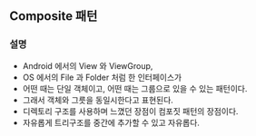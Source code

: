 ## Composite 패턴

### 설명

- Android 에서의 View 와 ViewGroup,
- OS 에서의 File 과 Folder 처럼 한 인터페이스가
- 어떤 때는 단일 객체이고, 어떤 때는 그룹으로 있을 수 있는 패턴이다.
- 그래서 객체와 그릇을 동일시한다고 표현된다.
- 디렉토리 구조를 사용하며 느꼈던 장점이 컴포짓 패턴의 장점이다.
- 자유롭게 트리구조를 중간에 추가할 수 있고 자유롭다.
